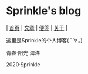 # Sprinkle's blog
| [首页](index.md) | [文章](article.md) | [便签](note.md) | [关于](about.md) |

这里是Sprinkle的个人博客( ﾟ∀。)

   青春·阳光·海洋

2020·Sprinkle

